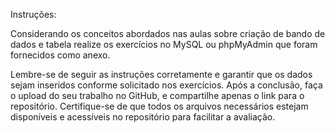 Instruções:

Considerando os conceitos abordados nas aulas sobre criação de bando de dados e tabela realize os exercícios no MySQL ou phpMyAdmin que foram fornecidos como anexo.

Lembre-se de seguir as instruções corretamente e garantir que os dados sejam inseridos conforme solicitado nos exercícios. Após a conclusão, faça o upload do seu trabalho no GitHub, e compartilhe apenas o link para o repositório. Certifique-se de que todos os arquivos necessários estejam disponíveis e acessíveis no repositório para facilitar a avaliação.